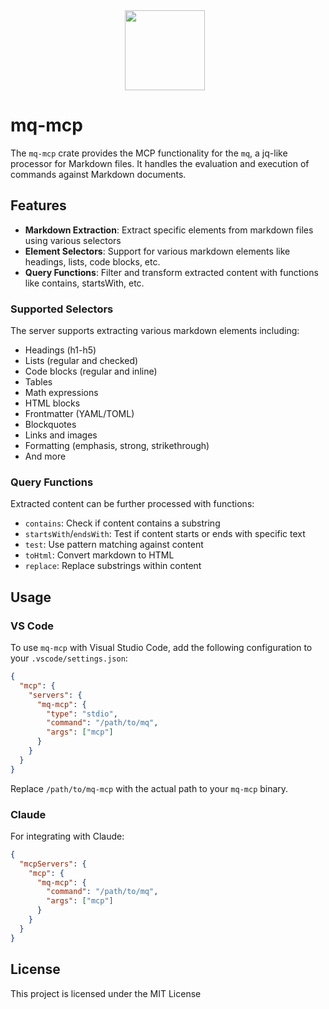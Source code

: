 <div align="center">
    <img src="https://mqlang.org/assets/logo.svg" style="width: 128px; height: 128px; margin-right: 10px;"/>
</div>

# mq-mcp

The `mq-mcp` crate provides the MCP functionality for the `mq`, a jq-like processor for Markdown files. It handles the evaluation and execution of commands against Markdown documents.

## Features

- **Markdown Extraction**: Extract specific elements from markdown files using various selectors
- **Element Selectors**: Support for various markdown elements like headings, lists, code blocks, etc.
- **Query Functions**: Filter and transform extracted content with functions like contains, startsWith, etc.

### Supported Selectors

The server supports extracting various markdown elements including:

- Headings (h1-h5)
- Lists (regular and checked)
- Code blocks (regular and inline)
- Tables
- Math expressions
- HTML blocks
- Frontmatter (YAML/TOML)
- Blockquotes
- Links and images
- Formatting (emphasis, strong, strikethrough)
- And more

### Query Functions

Extracted content can be further processed with functions:

- `contains`: Check if content contains a substring
- `startsWith`/`endsWith`: Test if content starts or ends with specific text
- `test`: Use pattern matching against content
- `toHtml`: Convert markdown to HTML
- `replace`: Replace substrings within content

## Usage

### VS Code

To use `mq-mcp` with Visual Studio Code, add the following configuration to your `.vscode/settings.json`:

```json
{
  "mcp": {
    "servers": {
      "mq-mcp": {
        "type": "stdio",
        "command": "/path/to/mq",
        "args": ["mcp"]
      }
    }
  }
}
```

Replace `/path/to/mq-mcp` with the actual path to your `mq-mcp` binary.

### Claude

For integrating with Claude:

```json
{
  "mcpServers": {
    "mcp": {
      "mq-mcp": {
        "command": "/path/to/mq",
        "args": ["mcp"]
      }
    }
  }
}
```

## License

This project is licensed under the MIT License
